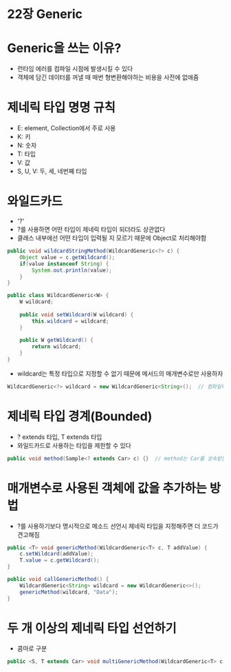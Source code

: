 # 22장 Generic

# Generic을 쓰는 이유?
- 런타임 에러를 컴파일 시점에 발생시킬 수 있다
- 객체에 담긴 데이터를 꺼낼 때 매번 형변환해야하는 비용을 사전에 없애줌

# 제네릭 타입 명명 규칙
- E: element, Collection에서 주로 사용
- K: 키
- N: 숫자
- T: 타입
- V: 값
- S, U, V: 두, 세, 네번째 타입

# 와일드카드
- '?'
- ?를 사용하면 어떤 타입이 제네릭 타입이 되더라도 상관없다
- 클래스 내부에선 어떤 타입이 입력될 지 모르기 때문에 Object로 처리해야함
```java
public void wildcardStringMethod(WildcardGeneric<?> c) {
    Object value = c.getWildcard();
    if(value instanceof String) {
        System.out.println(value);
    }
}
```

```java
public class WildcardGeneric<W> {
    W wildcard;
    
    public void setWildcard(W wildcard) {
        this.wildcard = wildcard;
    }
    
    public W getWildcard() {
        return wildcard;
    }
}
```

- wildcard는 특정 타입으로 지정할 수 없기 때문에 메서드의 매개변수로만 사용하자

```java
WildcardGeneric<?> wildcard = new WildcardGeneric<String>();  // 컴파일에러 발생
```

# 제네릭 타입 경계(Bounded)
- ? extends 타입, T extends 타입
- 와일드카드로 사용하는 타입을 제한할 수 있다

```java
public void method(Sample<? extends Car> c) {}  // method는 Car를 상속받는 모든 클래스를 사용가능하다는 의미
```

# 매개변수로 사용된 객체에 값을 추가하는 방법
- ?를 사용하기보다 명시적으로 메소드 선언시 제네릭 타입을 지정해주면 더 코드가 견고해짐
```java
public <T> void genericMethod(WildcardGeneric<T> c, T addValue) {
    c.setWildcard(addValue);
    T.value = c.getWildcard();
}
```

```java
public void callGenericMethod() {
    WildcardGeneric<String> wildcard = new WildcardGeneric<>();
    genericMethod(wildcard, "Data");
}
```

# 두 개 이상의 제네릭 타입 선언하기
- 콤마로 구분
```java
public <S, T extends Car> void multiGenericMethod(WildcardGeneric<T> c, T addValue, S another) {}
```
